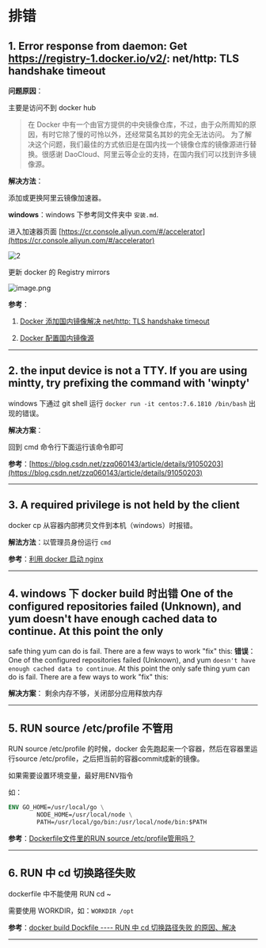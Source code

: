 # 排错

## 1. Error response from daemon: Get https://registry-1.docker.io/v2/: net/http: TLS handshake timeout

**问题原因**：

主要是访问不到 docker hub

> 在 Docker 中有一个由官方提供的中央镜像仓库，不过，由于众所周知的原因，有时它除了慢的可怜以外，还经常莫名其妙的完全无法访问。
为了解决这个问题，我们最佳的方式依旧是在国内找一个镜像仓库的镜像源进行替换。很感谢 DaoCloud、阿里云等企业的支持，在国内我们可以找到许多镜像源。

**解决方法**：

添加或更换阿里云镜像加速器。

**windows**：windows 下参考同文件夹中 `安装.md`.

进入加速器页面 [https://cr.console.aliyun.com/#/accelerator](https://cr.console.aliyun.com/#/accelerator)

![2](http://ww1.sinaimg.cn/large/006alGmrgy1g10ctsbeh4j30yn0mgacs.jpg)

更新 docker 的 Registry mirrors

![image.png](http://ww1.sinaimg.cn/large/006alGmrgy1gbh9izlak5j312s0zpthx.jpg)

**参考**：

1. [Docker 添加国内镜像解决 net/http: TLS handshake timeout](https://blog.csdn.net/gdp12315_gu/article/details/79729864)

2. [Docker 配置国内镜像源](https://www.jianshu.com/p/18bb54978bc0)

---

## 2. the input device is not a TTY. If you are using mintty, try prefixing the command with 'winpty'

windows 下通过 git shell 运行 `docker run -it centos:7.6.1810 /bin/bash` 出现的错误。

**解决方案**：

回到 cmd 命令行下面运行该命令即可

**参考**：[https://blog.csdn.net/zzq060143/article/details/91050203](https://blog.csdn.net/zzq060143/article/details/91050203)

---

## 3. A required privilege is not held by the client

docker cp 从容器内部拷贝文件到本机（windows）时报错。

**解法方法**：以管理员身份运行 `cmd`

**参考**：[利用 docker 启动 nginx](https://feibi.github.io/2019/12/25/docker-nginx/)

---

## 4. windows 下 docker build 时出错 One of the configured repositories failed (Unknown), and yum doesn't have enough cached data to continue. At this point the only
 safe thing yum can do is fail. There are a few ways to work "fix" this:
**错误**：One of the configured repositories failed (Unknown), and yum `doesn't have enough cached data to continue`. At this point the only safe thing yum can do is fail. There are a few ways to work "fix" this:

**解决方案**： 剩余内存不够，关闭部分应用释放内存

---

## 5. RUN source /etc/profile 不管用

RUN source /etc/profile 的时候，docker 会先跑起来一个容器，然后在容器里运行source /etc/profile，之后把当前的容器commit成新的镜像。

如果需要设置环境变量，最好用ENV指令

如：

```dockerfile
ENV GO_HOME=/usr/local/go \
        NODE_HOME=/usr/local/node \
        PATH=/usr/local/go/bin:/usr/local/node/bin:$PATH
```

**参考**：[Dockerfile文件里的RUN source /etc/profile管用吗？](http://dockone.io/question/815)

---

## 6. RUN 中 cd 切换路径失败

dockerfile 中不能使用 RUN cd ~

需要使用 WORKDIR，如：`WORKDIR /opt`

**参考**：[docker build Dockfile ---- RUN 中 cd 切换路径失败 的原因、解决](https://blog.csdn.net/jiangyu1013/article/details/82255353)

---
